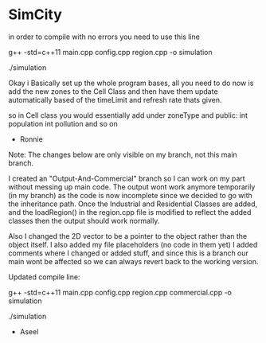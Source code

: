 # SimCity

in order to compile with no errors you need to use this line

g++ -std=c++11 main.cpp config.cpp region.cpp -o simulation

./simulation


Okay i Basically set up the whole program bases, all you need to do now is add the new zones to the Cell Class and then have
them update automatically based of the timeLimit and refresh rate thats given. 

so in Cell class you would essentially add under zoneType and public:
int population
int pollution 
and so on

- Ronnie

Note: The changes below are only visible on my branch, not this main branch.

I created an "Output-And-Commercial" branch so I can work on my part without messing up main code.
The output wont work anymore temporarily (in my branch) as the code is now incomplete since we decided to go with the inheritance path. Once the Industrial and Residential Classes are added, and the loadRegion() in the region.cpp file is modified to reflect the added classes then the output should work normally.

Also I changed the 2D vector to be a pointer to the object rather than the object itself. I also added my file placeholders (no code in them yet)
I added comments where I changed or added stuff, and since this is a branch our main wont be affected so we can always revert back to the working version. 

Updated compile line:

g++ -std=c++11 main.cpp config.cpp region.cpp commercial.cpp -o simulation

./simulation

- Aseel
